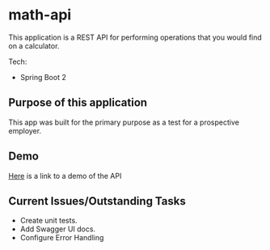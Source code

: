 # math-api

This application is a REST API for performing operations that you would find on a calculator.

Tech:
* Spring Boot 2

## Purpose of this application
This app was built for the primary purpose as a test for a prospective employer.

## Demo
[Here](https://arcane-beyond-77883.herokuapp.com/) is a link to a demo of the API

## Current Issues/Outstanding Tasks
- Create unit tests.
- Add Swagger UI docs.
- Configure Error Handling
